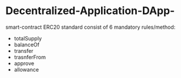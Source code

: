 # Decentralized-Application-DApp-

smart-contract ERC20 standard consist of 6 mandatory rules/method:

- totalSupply
- balanceOf
- transfer
- trasnferFrom
- approve
- allowance

